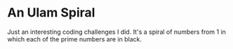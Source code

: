 # An Ulam Spiral

Just an interesting coding challenges I did. It's a spiral of numbers from 1 in which each of the prime numbers are in black.
